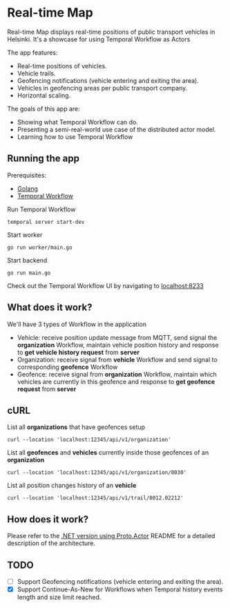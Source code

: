 # Real-time Map

Real-time Map displays real-time positions of public transport vehicles in Helsinki. It's a showcase for using Temporal Workflow as Actors

The app features:
- Real-time positions of vehicles.
- Vehicle trails.
- Geofencing notifications (vehicle entering and exiting the area).
- Vehicles in geofencing areas per public transport company.
- Horizontal scaling.

The goals of this app are:
- Showing what Temporal Workflow can do.
- Presenting a semi-real-world use case of the distributed actor model.
- Learning how to use Temporal Workflow

## Running the app
Prerequisites:
- [Golang](https://go.dev/)
- [Temporal Workflow](https://learn.temporal.io/getting_started/go/dev_environment/)

Run Temporal Workflow
```
temporal server start-dev
```
Start worker
```
go run worker/main.go
```

Start backend
```
go run main.go
```

Check out the Temporal Workflow UI by navigating to [localhost:8233](http://localhost:8233)

## What does it work?
We'll have 3 types of Workflow in the application
- Vehicle: receive position update message from MQTT, send signal the **organization** Workflow, maintain vehicle position history and response to **get vehicle history request** from **server**
- Organization: receive signal from **vehicle** Workflow and send signal to corresponding **geofence** Workflow
- Geofence: receive signal from **organization** Workflow, maintain which vehicles are currently in this geofence and response to **get geofence request** from **server**

## cURL
List all **organizations** that have geofences setup
```
curl --location 'localhost:12345/api/v1/organization'
```

List all **geofences** and **vehicles** currently inside those geofences of an **organization**
```
curl --location 'localhost:12345/api/v1/organization/0030'
```

List all position changes history of an **vehicle**
```
curl --location 'localhost:12345/api/v1/trail/0012.02212'
```

## How does it work?
Please refer to the [.NET version using Proto.Actor](https://github.com/asynkron/realtimemap-dotnet) README for a detailed description of the architecture.

## TODO
-  [ ] Support Geofencing notifications (vehicle entering and exiting the area).
-  [x] Support Continue-As-New for Workflows when Temporal history events length and size limit reached.
